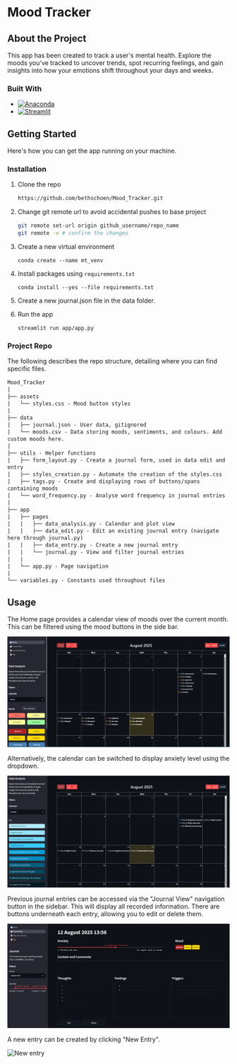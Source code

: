 # Mood Tracker

## About the Project

This app has been created to track a user's mental health. Explore the moods you've tracked to uncover trends, spot recurring feelings, and gain insights into how your emotions shift throughout your days and weeks.

### Built With

* [![Anaconda][anaconda]][anaconda-url]
* [![Streamlit][streamlit]][streamlit-url]

## Getting Started

Here's how you can get the app running on your machine.

### Installation

1. Clone the repo
    ```sh
    https://github.com/bethschoen/Mood_Tracker.git
    ```
2. Change git remote url to avoid accidental pushes to base project
   ```sh
   git remote set-url origin github_username/repo_name
   git remote -v # confirm the changes
   ```
3. Create a new virtual environment
    ```
    conda create --name mt_venv
    ```
4. Install packages using `requirements.txt`
    ```
    conda install --yes --file requirements.txt
    ```
5. Create a new journal.json file in the data folder.

6. Run the app
    ```
    streamlit run app/app.py
    ```

### Project Repo

The following describes the repo structure, detailing where you can find specific files. 

```
Mood_Tracker
|
├── assets
|   └── styles.css - Mood button styles
|
├── data
|   ├── journal.json - User data, gitignored
|   └── moods.csv - Data storing moods, sentiments, and colours. Add custom moods here.
|
├── utils - Helper functions
|   ├── form_layout.py - Create a journal form, used in data edit and entry
|   ├── styles_creation.py - Automate the creation of the styles.css
|   ├── tags.py - Create and displaying rows of buttons/spans containing moods
|   └── word_frequency.py - Analyse word frequency in journal entries
|
├── app
|   ├── pages
|   |   ├── data_analysis.py - Calendar and plot view
|   |   ├── data_edit.py - Edit an existing journal entry (navigate here through journal.py)
|   |   ├── data_entry.py - Create a new journal entry
|   |   └── journal.py - View and filter journal entries
|   |   
|   └── app.py - Page navigation
|
└── variables.py - Constants used throughout files
```

## Usage

The Home page provides a calendar view of moods over the current month. This can be filtered using the mood buttons in the side bar.

![Home page][home-page]

Alternatively, the calendar can be switched to display anxiety level using the dropdown. 

![Anxiety calendar][anxiety-calendar]

Previous journal entries can be accessed via the "Journal View" navigation button in the sidebar. This will display all recorded information. There are buttons underneath each entry, allowing you to edit or delete them. 

![Journal][journal]

A new entry can be created by clicking "New Entry".

![New entry][new-entry]

[streamlit]: https://img.shields.io/badge/-Streamlit-FF4B4B?style=flat&logo=streamlit&logoColor=white
[streamlit-url]: https://streamlit.io/
[anaconda]: https://img.shields.io/badge/Anaconda-44A833?logo=Anaconda&logoColor=white
[anaconda-url]: https://anaconda.org/anaconda/python
[home-page]: assets/250813_home.png
[anxiety-calendar]: assets/250813_second_diary.png
[journal]: assets/250813_journal_view.png
[new-entry]: assets/250823_new-entry.png
